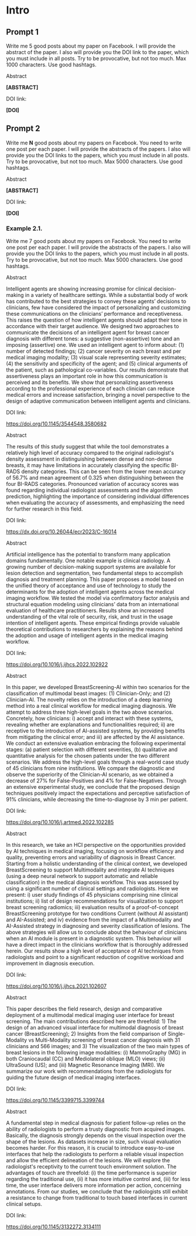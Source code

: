 # Intro

## Prompt 1

Write me 5 good posts about my paper on Facebook. I will provide the abstract of the paper. I also will provide you the DOI link to the paper, which you must include in all posts. Try to be provocative, but not too much. Max 1000 characters. Use good hashtags.

Abstract

**[ABSTRACT]**

DOI link:

**[DOI]**

## Prompt 2

Write me **N** good posts about my papers on Facebook. You need to write one post per each paper. I will provide the abstracts of the papers. I also will provide you the DOI links to the papers, which you must include in all posts. Try to be provocative, but not too much. Max 5000 characters. Use good hashtags.

Abstract

**[ABSTRACT]**

DOI link:

**[DOI]**

### Example 2.1.

Write me 7 good posts about my papers on Facebook. You need to write one post per each paper. I will provide the abstracts of the papers. I also will provide you the DOI links to the papers, which you must include in all posts. Try to be provocative, but not too much. Max 5000 characters. Use good hashtags.

Abstract

Intelligent agents are showing increasing promise for clinical decision-making in a variety of healthcare settings. While a substantial body of work has contributed to the best strategies to convey these agents’ decisions to clinicians, few have considered the impact of personalizing and customizing these communications on the clinicians’ performance and receptiveness. This raises the question of how intelligent agents should adapt their tone in accordance with their target audience. We designed two approaches to communicate the decisions of an intelligent agent for breast cancer diagnosis with different tones: a suggestive (non-assertive) tone and an imposing (assertive) one. We used an intelligent agent to inform about: (1) number of detected findings; (2) cancer severity on each breast and per medical imaging modality; (3) visual scale representing severity estimates; (4) the sensitivity and specificity of the agent; and (5) clinical arguments of the patient, such as pathological co-variables. Our results demonstrate that assertiveness plays an important role in how this communication is perceived and its benefits. We show that personalizing assertiveness according to the professional experience of each clinician can reduce medical errors and increase satisfaction, bringing a novel perspective to the design of adaptive communication between intelligent agents and clinicians.

DOI link:

https://doi.org/10.1145/3544548.3580682

Abstract

The results of this study suggest that while the tool demonstrates a relatively high level of accuracy compared to the original radiologist's density assessment in distinguishing between dense and non-dense breasts, it may have limitations in accurately classifying the specific BI-RADS density categories. This can be seen from the lower mean accuracy of 56.7% and mean agreement of 0.325 when distinguishing between the four BI-RADS categories. Pronounced variation of accuracy scores was found regarding individual radiologist assessments and the algorithm prediction, highlighting the importance of considering individual differences when evaluating the accuracy of assessments, and emphasizing the need for further research in this field.

DOI link:

https://dx.doi.org/10.26044/ecr2023/C-16014

Abstract

Artificial intelligence has the potential to transform many application domains fundamentally. One notable example is clinical radiology. A growing number of decision-making support systems are available for lesion detection and segmentation, two fundamental steps to accomplish diagnosis and treatment planning. This paper proposes a model based on the unified theory of acceptance and use of technology to study the determinants for the adoption of intelligent agents across the medical imaging workflow. We tested the model via confirmatory factor analysis and structural equation modeling using clinicians’ data from an international evaluation of healthcare practitioners. Results show an increased understanding of the vital role of security, risk, and trust in the usage intention of intelligent agents. These empirical findings provide valuable theoretical contributions to researchers by explaining the reasons behind the adoption and usage of intelligent agents in the medical imaging workflow.

DOI link:

https://doi.org/10.1016/j.ijhcs.2022.102922

Abstract

In this paper, we developed BreastScreening-AI within two scenarios for the classification of multimodal beast images: (1) Clinician-Only; and (2) Clinician-AI. The novelty relies on the introduction of a deep learning method into a real clinical workflow for medical imaging diagnosis. We attempt to address three high-level goals in the two above scenarios. Concretely, how clinicians: i) accept and interact with these systems, revealing whether are explanations and functionalities required; ii) are receptive to the introduction of AI-assisted systems, by providing benefits from mitigating the clinical error; and iii) are affected by the AI assistance. We conduct an extensive evaluation embracing the following experimental stages: (a) patient selection with different severities, (b) qualitative and quantitative analysis for the chosen patients under the two different scenarios. We address the high-level goals through a real-world case study of 45 clinicians from nine institutions. We compare the diagnostic and observe the superiority of the Clinician-AI scenario, as we obtained a decrease of 27% for False-Positives and 4% for False-Negatives. Through an extensive experimental study, we conclude that the proposed design techniques positively impact the expectations and perceptive satisfaction of 91% clinicians, while decreasing the time-to-diagnose by 3 min per patient.

DOI link:

https://doi.org/10.1016/j.artmed.2022.102285

Abstract

In this research, we take an HCI perspective on the opportunities provided by AI techniques in medical imaging, focusing on workflow efficiency and quality, preventing errors and variability of diagnosis in Breast Cancer. Starting from a holistic understanding of the clinical context, we developed BreastScreening to support Multimodality and integrate AI techniques (using a deep neural network to support automatic and reliable classification) in the medical diagnosis workflow. This was assessed by using a significant number of clinical settings and radiologists. Here we present: i) user study findings of 45 physicians comprising nine clinical institutions; ii) list of design recommendations for visualization to support breast screening radiomics; iii) evaluation results of a proof-of-concept BreastScreening prototype for two conditions Current (without AI assistant) and AI-Assisted; and iv) evidence from the impact of a Multimodality and AI-Assisted strategy in diagnosing and severity classification of lesions. The above strategies will allow us to conclude about the behaviour of clinicians when an AI module is present in a diagnostic system. This behaviour will have a direct impact in the clinicians workflow that is thoroughly addressed herein. Our results show a high level of acceptance of AI techniques from radiologists and point to a significant reduction of cognitive workload and improvement in diagnosis execution.

DOI link:

https://doi.org/10.1016/j.ijhcs.2021.102607

Abstract

This paper describes the field research, design and comparative deployment of a multimodal medical imaging user interface for breast screening. The main contributions described here are threefold: 1) The design of an advanced visual interface for multimodal diagnosis of breast cancer (BreastScreening); 2) Insights from the field comparison of Single-Modality vs Multi-Modality screening of breast cancer diagnosis with 31 clinicians and 566 images; and 3) The visualization of the two main types of breast lesions in the following image modalities: (i) MammoGraphy (MG) in both Craniocaudal (CC) and Mediolateral oblique (MLO) views; (ii) UltraSound (US); and (iii) Magnetic Resonance Imaging (MRI). We summarize our work with recommendations from the radiologists for guiding the future design of medical imaging interfaces.

DOI link:

https://doi.org/10.1145/3399715.3399744

Abstract

A fundamental step in medical diagnosis for patient follow-up relies on the ability of radiologists to perform a trusty diagnostic from acquired images. Basically, the diagnosis strongly depends on the visual inspection over the shape of the lesions. As datasets increase in size, such visual evaluation becomes harder. For this reason, it is crucial to introduce easy-to-use interfaces that help the radiologists to perform a reliable visual inspection and allow the efficient delineation of the lesions. We will explore the radiologist's receptivity to the current touch environment solution. The advantages of touch are threefold: (i) the time performance is superior regarding the traditional use, (ii) it has more intuitive control and, (iii) for less time, the user interface delivers more information per action, concerning annotations. From our studies, we conclude that the radiologists still exhibit a resistance to change from traditional to touch based interfaces in current clinical setups.

DOI link:

https://doi.org/10.1145/3132272.3134111
